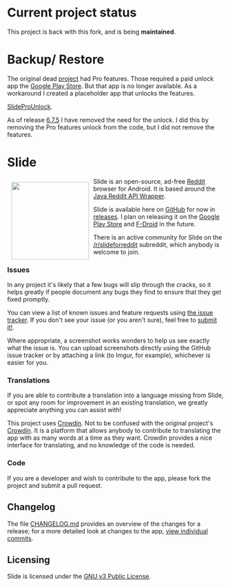 # Current project status

This project is back with this fork, and is being **maintained**.

# Backup/ Restore
The original dead [project](https://github.com/Haptic-Apps/Slide) had Pro
features. Those required a paid unlock app the
[Google Play Store](https://play.google.com/store/games). But that app is no
longer available. As a workaround I created a placeholder app that unlocks the
features.

[SlideProUnlock](https://github.com/edgan/SlideProUnlock).

As of release [6.7.5](https://github.com/edgan/Slide/tree/6.7.5) I have removed
the need for the unlock. I did this by removing the Pro features unlock from the
code, but I did not remove the features.

# Slide
<img src="app/src/main/res/drawable/ic_launcher.png"
    align="left" width="180" hspace="10" vspace="10">

Slide is an open-source, ad-free [Reddit](https://www.reddit.com) browser for
Android. It is based around the
[Java Reddit API Wrapper](https://github.com/mattbdean/JRAW).

Slide is available here on [GitHub](https://github.com/) for now in
[releases](https://github.com/edgan/Slide/releases). I plan on releasing it on
the [Google Play Store](https://play.google.com/store/games) and
[F-Droid](https://f-droid.org/) in the future.

There is an active community for Slide on the
[/r/slideforreddit](https://www.reddit.com/r/slideforreddit) subreddit,
which anybody is welcome to join.

### Issues
In any project it's likely that a few bugs will slip through the cracks, so it
helps greatly if people document any bugs they find to ensure that they get
fixed promptly.

You can view a list of known issues and feature requests using
[the issue tracker](https://github.com/edgan/Slide/issues).
If you don't see your issue (or you aren't sure), feel free to
[submit it!](https://github.com/edgan/Slide/issues/new).

Where appropriate, a screenshot works wonders to help us see exactly what the
issue is. You can upload screenshots directly using the GitHub issue tracker or
by attaching a link (to Imgur, for example), whichever is easier for you.

### Translations
If you are able to contribute a translation into a language missing from Slide,
or spot any room for improvement in an existing translation, we greatly
appreciate anything you can assist with!

This project uses [Crowdin](https://crowdin.com/project/slide-reddit). Not to be
confused with the original project's
[Crowdin](https://crowdin.com/project/slide-for-reddit). It is a platform that
allows anybody to contribute to translating the app with as many words at a time
as they want. Crowdin provides a nice interface for translating, and no
knowledge of the code is needed.

### Code
If you are a developer and wish to contribute to the app, please fork the
project and submit a pull request.

## Changelog
The file [CHANGELOG.md](CHANGELOG.md) provides an overview of the changes for a
release; for a more detailed look at changes to the app,
[view individual commits](https://github.com/edgan/Slide/commits/master).

## Licensing
Slide is licensed under the [GNU v3 Public License](LICENSE.txt).
